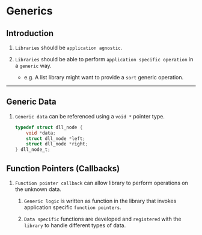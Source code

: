 # Generics

## Introduction

1. `Libraries` should be `application agnostic`.

2. `Libraries` should be able to perform `application specific operation` in a `generic` way. 

    * e.g. A list library might want to provide a `sort` generic operation.

---

## Generic Data

1. `Generic data` can be referenced using a `void *` pointer type.

    ```C
    typedef struct dll_node {
        void *data;
        struct dll_node *left;
        struct dll_node *right;
    } dll_node_t;
    ```

## Function Pointers (Callbacks)

1. `Function pointer callback` can allow library to perform operations on the unknown data.

    1. `Generic logic` is written as function in the library that invokes application specific `function pointers`.

    2. `Data specific` functions are developed and `registered` with the `library` to handle different types of data. 
    